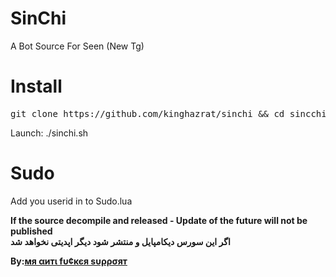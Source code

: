# SinChi
A Bot Source For Seen  (New Tg)

# Install
<pre>
git clone https://github.com/kinghazrat/sinchi && cd sincchi && chmod +x tg && chmod +x sinchi.sh && chmod +x install.sh && ./install.sh
</pre>
 Launch: ./sinchi.sh
# Sudo
Add you userid in to Sudo.lua 


<b>If the source decompile and released - Update of the future will not be published
<br/>
اگر این سورس دیکامپایل و منتشر شود دیگر اپدیتی نخواهد شد
</b>

<b>By:<a href='https://telegram.me/MrAntiFuckersupport'>мя αитι fυ¢кєя ѕυρρσят</a><br/><br/>

